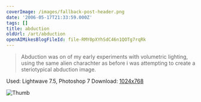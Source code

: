 ```yaml
---
coverImage: /images/fallback-post-header.png
date: '2006-05-17T21:33:59.000Z'
tags: []
title: abduction
oldUrl: /art/abduction
openAIMikesBlogFileId: file-RMY0pXYhSdC46n1QOTg7rqRk
---
```


> Abduction was on of my early experiments with volumetric lighting, using the same alien charachter as before i was attempting to create a steriotypical abduction image.

Used: Lightwave 7.5, Photoshop 7
Download: [1024x768](https://www.mikecann.co.uk/Images/Art-Full/abduction.jpg)

![Thumb](https://www.mikecann.co.uk/Images/Art-Thumbs/abduction.gif "Thumb")
